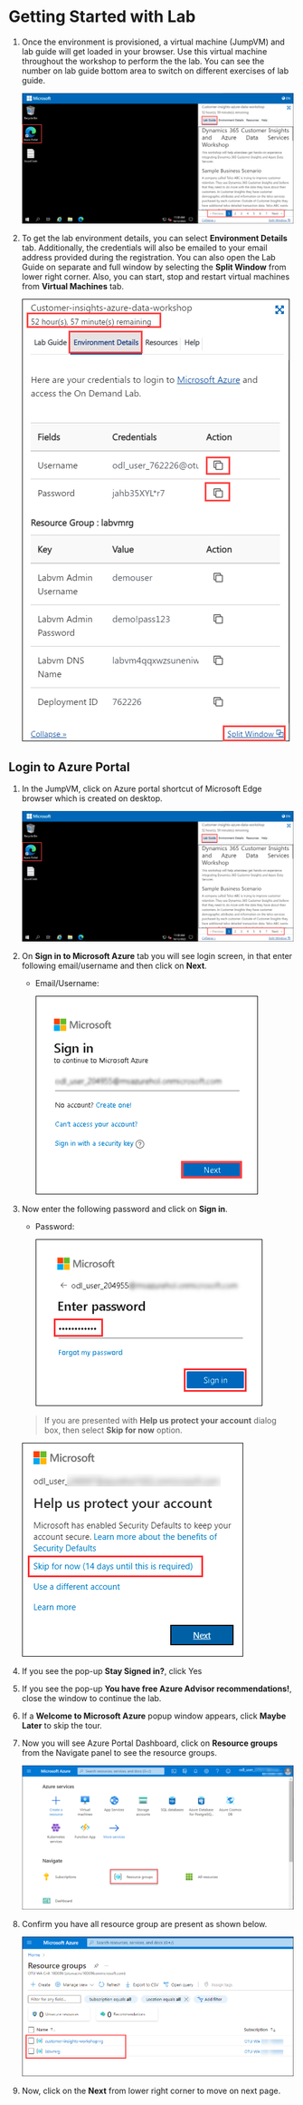 # Getting Started with Lab

1. Once the environment is provisioned, a virtual machine (JumpVM) and lab guide will get loaded in your browser. Use this virtual machine throughout the workshop to perform the the lab. You can see the number on lab guide bottom area to switch on different exercises of lab guide.

   ![](images/GettingStarted/media/getting-started1.png)

1. To get the lab environment details, you can select **Environment Details** tab. Additionally, the credentials will also be emailed to your email address provided during the registration. You can also open the Lab Guide on separate and full window by selecting the **Split Window** from lower right corner. Also, you can start, stop and restart virtual machines from **Virtual Machines** tab.

   ![](images/GettingStarted/media/getting-started2.png)
 

## Login to Azure Portal
1. In the JumpVM, click on Azure portal shortcut of Microsoft Edge browser which is created on desktop.

   ![](images/GettingStarted/media/getting-started1.png)
   
1. On **Sign in to Microsoft Azure** tab you will see login screen, in that enter following email/username and then click on **Next**. 
   * Email/Username: **<inject key="AzureAdUserEmail"></inject>**
   
     ![](images/GettingStarted/media/image7.png)
     
1. Now enter the following password and click on **Sign in**.
   * Password: **<inject key="AzureAdUserPassword"></inject>**
   
     ![](images/GettingStarted/media/image8.png)
     
    > If you are presented with **Help us protect your account** dialog box, then select **Skip for now** option.

      ![](images/GettingStarted/media/MFA.png)  
  
1. If you see the pop-up **Stay Signed in?**, click Yes

1. If you see the pop-up **You have free Azure Advisor recommendations!**, close the window to continue the lab.

1. If a **Welcome to Microsoft Azure** popup window appears, click **Maybe Later** to skip the tour.
   
1. Now you will see Azure Portal Dashboard, click on **Resource groups** from the Navigate panel to see the resource groups.

    ![](images/GettingStarted/media/select-rg.png)
   
1. Confirm you have all resource group are present as shown below.

    ![](images/GettingStarted/media/Rg.png)
   
1. Now, click on the **Next** from lower right corner to move on next page.
